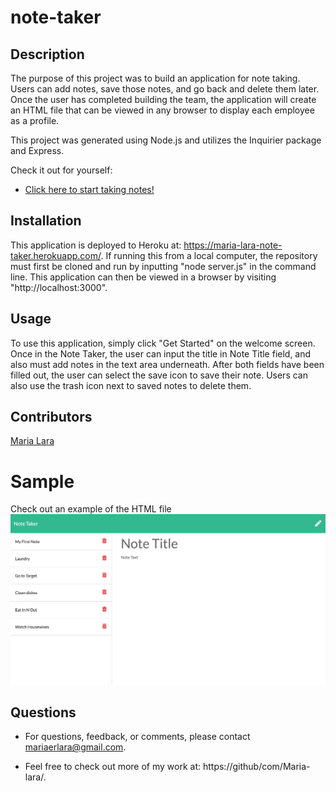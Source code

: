 # note-taker

## Description
The purpose of this project was to build an application for note taking. Users can add notes, save those notes, and go back and delete them later. Once the user has completed building the team, the application will create an HTML file that can be viewed in any browser to display each employee as a profile.

This project was generated using Node.js and utilizes the Inquirier package and Express.

Check it out for yourself:
* [Click here to start taking notes!](https://maria-lara-note-taker.herokuapp.com/)

## Installation
This application is deployed to Heroku at: https://maria-lara-note-taker.herokuapp.com/. If running this from a local computer, the repository must first be cloned and run by inputting "node server.js" in the command line. This application can then be viewed in a browser by visiting "http://localhost:3000".

## Usage
To use this application, simply click "Get Started" on the welcome screen. Once in the Note Taker, the user can input the title in Note Title field, and also must add notes in the text area underneath. After both fields have been filled out, the user can select the save icon to save their note. Users can also use the trash icon next to saved notes to delete them.

## Contributors
[Maria Lara](https://github/com/Maria-lara/)


# Sample
Check out an example of the HTML file ![screenshot of html](https://github.com/maria-lara/note-taker/blob/main/public/assets/Screen%20Shot%202021-03-11%20at%209.19.35%20PM.png)

## Questions
* For questions, feedback, or comments, please contact mariaerlara@gmail.com.

* Feel free to check out more of my work at: https://github/com/Maria-lara/.
